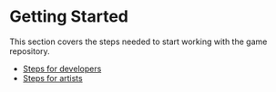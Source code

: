 # Getting Started

This section covers the steps needed to start working with the game repository.

- [Steps for developers](development-environment.md)
- [Steps for artists](artist-information.md)
